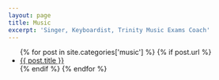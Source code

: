 ```yaml
---
layout: page
title: Music
excerpt: 'Singer, Keyboardist, Trinity Music Exams Coach'
---
```


<div>
  <ul>
    {% for post in site.categories['music'] %}
        {% if post.url %}
            <li><a href="{{ post.url }}">{{ post.title }}</a></li>
        {% endif %}
    {% endfor %}
    </ul>
</div>
